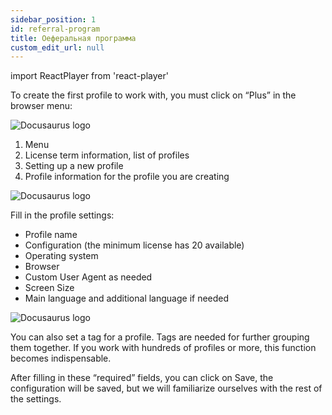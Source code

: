 ```yaml
---
sidebar_position: 1
id: referral-program
title: Оеферальная программа
custom_edit_url: null
---
```

import ReactPlayer from 'react-player'

To create the first profile to work with, you must click on “Plus” in the browser menu:

![Docusaurus logo](/img/eng/sw/new-profile-1.png)

1. Menu
2. License term information, list of profiles
3. Setting up a new profile
4. Profile information for the profile you are creating

![Docusaurus logo](/img/eng/sw/new-profile-2.png)

Fill in the profile settings:
- Profile name
- Configuration (the minimum license has 20 available)
- Operating system
- Browser
- Custom User Agent as needed
- Screen Size
- Main language and additional language if needed

![Docusaurus logo](/img/eng/sw/new-profile-3.png)

You can also set a tag for a profile. Tags are needed for further grouping them together. If you work with hundreds of profiles or more, this function becomes indispensable.

After filling in these “required” fields, you can click on Save, the configuration will be saved, but we will familiarize ourselves with the rest of the settings.
